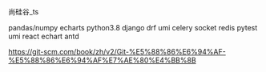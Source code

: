 尚硅谷_ts

pandas/numpy echarts python3.8 django drf umi celery socket redis pytest
umi react echart antd 

https://git-scm.com/book/zh/v2/Git-%E5%88%86%E6%94%AF-%E5%88%86%E6%94%AF%E7%AE%80%E4%BB%8B
